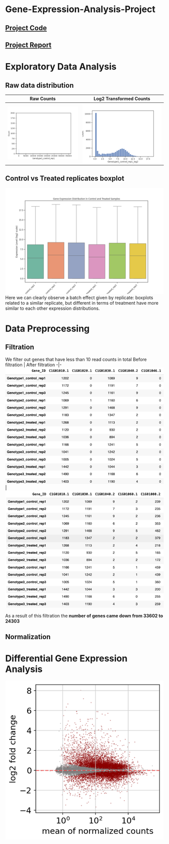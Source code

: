 # Gene-Expression-Analysis-Project
## [Project Code](https://colab.research.google.com/drive/1H5h8SE81VHLBebmaN5ZppS3MgYLbXnhS?usp=sharing)
## [Project Report](https://docs.google.com/document/d/1Z-6b-gMOwuYj3z23w6n1fa7wI4TbhQczHt4jumNr7ws/edit?usp=sharing)

# Exploratory Data Analysis
## Raw data distribution
Raw Counts |	Log2 Transformed Counts
-|-
![](images/raw_counts_histplot_2.png) | ![](images/log2_counts_histplot.png)

## Control vs Treated replicates boxplot
![](images/log2_counts_boxplot.png)
Here we can clearly observe a batch effect given by replicate: boxplots related to a similar replicate, but different in terms of treatment have more similar to each other expression distributions.

# Data Preprocessing
## Filtration
We filter out genes that have less than 10 read counts in total
Before filtration |	After filtration
-|-
![](images/counts_pre_10-filter_cut.png) | ![](images/counts_post_10-filter.png)

As a result of this filtration the **number of genes came down from 33602 to 24303**

## Normalization

# Differential Gene Expression Analysis
![](images/MA_plot.png)
